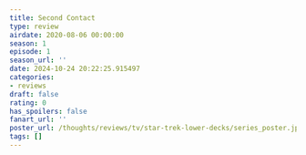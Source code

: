 ```yaml
---
title: Second Contact
type: review
airdate: 2020-08-06 00:00:00
season: 1
episode: 1
season_url: ''
date: 2024-10-24 20:22:25.915497
categories:
- reviews
draft: false
rating: 0
has_spoilers: false
fanart_url: ''
poster_url: /thoughts/reviews/tv/star-trek-lower-decks/series_poster.jpg
tags: []
---
```


